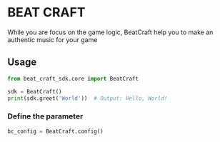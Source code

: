 # BEAT CRAFT
While you are focus on the game logic, BeatCraft help you to make an authentic music for your game


## Usage

```python
from beat_craft_sdk.core import BeatCraft

sdk = BeatCraft()
print(sdk.greet('World'))  # Output: Hello, World!
```

### Define the parameter
```python
bc_config = BeatCraft.config()
```